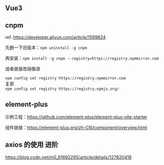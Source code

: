 ## Vue3 

## cnpm
ref. https://developer.aliyun.com/article/1599824

先删一下旧版本：`npm uninstall -g cnpm`

再安装：`npm install -g cnpm --registry=https://registry.npmmirror.com`

或者直接改镜像源 

`npm config set registry https://registry.npmmirror.com`  
复原  
`npm config set registry https://registry.npmjs.org/`

## element-plus

示例工程：https://github.com/element-plus/element-plus-vite-starter

组件链接：https://element-plus.org/zh-CN/component/overview.html




## axios 的使用 进阶
https://blog.csdn.net/m0_61692295/article/details/127820418

